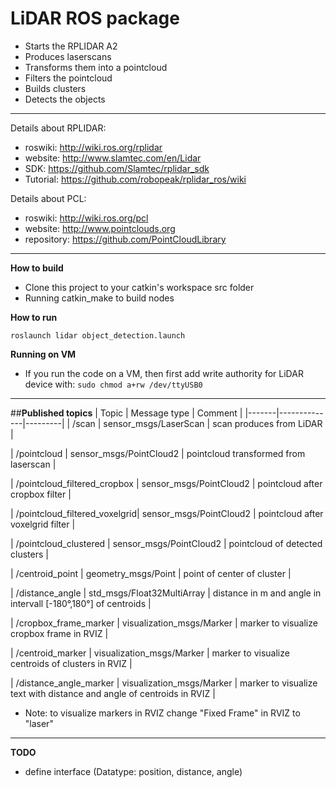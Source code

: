 
**LiDAR ROS package**
============================================================================

- Starts the RPLIDAR A2
- Produces laserscans
- Transforms them into a pointcloud
- Filters the pointcloud
- Builds clusters
- Detects the objects

----------------------------------------------------------------------------
Details about RPLIDAR:
- roswiki:	http://wiki.ros.org/rplidar
- website:	http://www.slamtec.com/en/Lidar
- SDK: 		https://github.com/Slamtec/rplidar_sdk
- Tutorial: 	https://github.com/robopeak/rplidar_ros/wiki

Details about PCL:
- roswiki:	http://wiki.ros.org/pcl
- website: 	http://www.pointclouds.org
- repository: 	https://github.com/PointCloudLibrary

----------------------------------------------------------------------------

**How to build**
- Clone this project to your catkin's workspace src folder
- Running catkin_make to build nodes

**How to run**
```
roslaunch lidar object_detection.launch
```
**Running on VM**
- If you run the code on a VM, then first add write authority for LiDAR device with: 
`sudo chmod a+rw /dev/ttyUSB0`

----------------------------------------------------------------------------

##**Published topics**
| Topic | Message type | Comment |
|-------|--------------|---------|
| /scan				| sensor_msgs/LaserScan		| scan produces from LiDAR |

| /pointcloud			| sensor_msgs/PointCloud2	| pointcloud transformed from laserscan |

| /pointcloud_filtered_cropbox	| sensor_msgs/PointCloud2	| pointcloud after cropbox filter |

| /pointcloud_filtered_voxelgrid| sensor_msgs/PointCloud2	| pointcloud after voxelgrid filter |

| /pointcloud_clustered		| sensor_msgs/PointCloud2	| pointcloud of detected clusters |

| /centroid_point		| geometry_msgs/Point		| point of center of cluster |

| /distance_angle		| std_msgs/Float32MultiArray	| distance in m and angle in intervall [-180°,180°] of centroids  |

| /cropbox_frame_marker		| visualization_msgs/Marker	| marker to visualize cropbox frame in RVIZ |

| /centroid_marker		| visualization_msgs/Marker	| marker to visualize centroids of clusters in RVIZ |

| /distance_angle_marker	| visualization_msgs/Marker	| marker to visualize text with distance and angle of centroids in RVIZ |

- Note: to visualize markers in RVIZ change "Fixed Frame" in RVIZ to "laser"

----------------------------------------------------------------------------

**TODO**
- define interface (Datatype: position, distance, angle)
  









